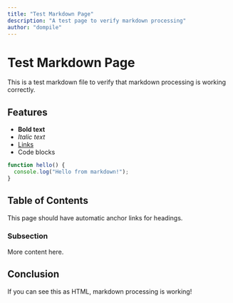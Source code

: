 ```yaml
---
title: "Test Markdown Page"
description: "A test page to verify markdown processing"
author: "dompile"
---
```


# Test Markdown Page

This is a test markdown file to verify that markdown processing is working correctly.

## Features

- **Bold text**
- *Italic text*
- [Links](https://example.com)
- Code blocks

```javascript
function hello() {
  console.log("Hello from markdown!");
}
```

## Table of Contents

This page should have automatic anchor links for headings.

### Subsection

More content here.

## Conclusion

If you can see this as HTML, markdown processing is working!